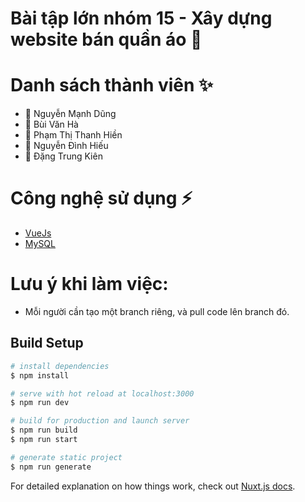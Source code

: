 # Bài tập lớn nhóm 15 - Xây dựng website bán quần áo 🚀

# Danh sách thành viên ✨

- 👷 Nguyễn Mạnh Dũng
- 👷 Bùi Văn Hà
- 👷 Phạm Thị Thanh Hiền
- 👷 Nguyễn Đình Hiếu
- 👷 Đặng Trung Kiên

# Công nghệ sử dụng ⚡️

- [VueJs](https://vuejs.org/)
- [MySQL](https://www.mysql.com/)

# Lưu ý khi làm việc:

- Mỗi người cần tạo một branch riêng, và pull code lên branch đó.

## Build Setup

```bash
# install dependencies
$ npm install

# serve with hot reload at localhost:3000
$ npm run dev

# build for production and launch server
$ npm run build
$ npm run start

# generate static project
$ npm run generate
```

For detailed explanation on how things work, check out [Nuxt.js docs](https://nuxtjs.org).
